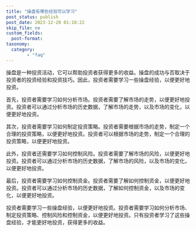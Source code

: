 ```yaml
---
title: "操盘有哪些经验可以学习"
post_status: publish
post_date: 2023-12-20 01:18:22
skip_file: no
custom_fields: 
  post-format: 
taxonomy:
  category:
        - "faq"
---
```


操盘是一种投资活动，它可以帮助投资者获得更多的收益。操盘的成功与否取决于投资者的投资经验和投资技巧。因此，投资者需要学习一些操盘经验，以便更好地投资。

首先，投资者需要学习如何分析市场。投资者需要了解市场的走势，以便更好地投资。投资者可以通过分析市场的历史数据，了解市场的走势，以及市场的变化，以便更好地投资。

其次，投资者需要学习如何制定投资策略。投资者需要根据市场的走势，制定一个合理的投资策略，以便更好地投资。投资者可以根据市场的走势，制定一个合理的投资策略，以便更好地投资。

此外，投资者还需要学习如何控制风险。投资者需要了解市场的风险，以便更好地投资。投资者可以通过分析市场的历史数据，了解市场的风险，以及市场的变化，以便更好地投资。

最后，投资者需要学习如何控制资金。投资者需要了解如何控制资金，以便更好地投资。投资者可以通过分析市场的历史数据，了解如何控制资金，以及市场的变化，以便更好地投资。

投资者需要学习一些操盘经验，以便更好地投资。投资者需要学习如何分析市场、制定投资策略、控制风险和控制资金，以便更好地投资。只有投资者学习了这些操盘经验，才能更好地投资，获得更多的收益。
